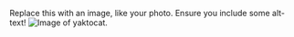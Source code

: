 Replace this with an image, like your photo. Ensure you include some alt-text!
![Image of yaktocat](https://octodex.github.com/images/yaktocat.png).
